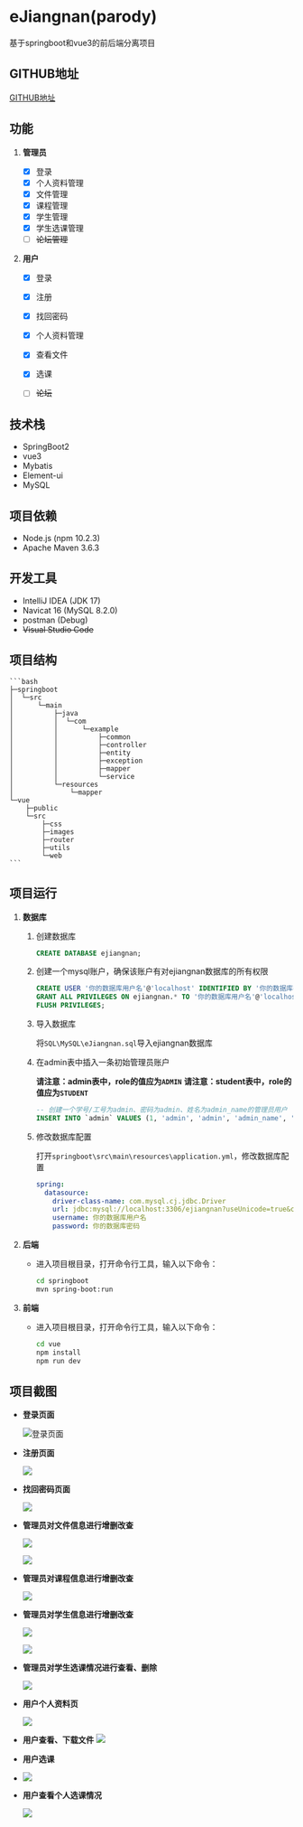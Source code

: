 # eJiangnan(parody)

基于springboot和vue3的前后端分离项目

## GITHUB地址

[GITHUB地址](https://github.com/tinsyding/ejiangnan-parody)

## 功能

1. **管理员**

    - [x] 登录
    - [x] 个人资料管理
    - [x] 文件管理
    - [x] 课程管理
    - [x] 学生管理
    - [x] 学生选课管理
    - [ ] ~~论坛管理~~

2. **用户**

    - [x] 登录
    - [x] 注册
    - [x] 找回密码
    - [x] 个人资料管理
    - [x] 查看文件
    - [x] 选课 
    - [ ] ~~论坛~~


## 技术栈

- SpringBoot2
- vue3
- Mybatis
- Element-ui
- MySQL

## 项目依赖

- Node.js (npm 10.2.3)
- Apache Maven 3.6.3

## 开发工具

- IntelliJ IDEA (JDK 17)
- Navicat 16 (MySQL 8.2.0)
- postman (Debug)
- ~~Visual Studio Code~~

## 项目结构

    ```bash
    ├─springboot
    │  └─src
    │      └─main
    │          ├─java
    │          │  └─com
    │          │      └─example
    │          │          ├─common
    │          │          ├─controller
    │          │          ├─entity
    │          │          ├─exception
    │          │          ├─mapper
    │          │          └─service
    │          └─resources
    │              └─mapper
    └─vue
        ├─public
        └─src
            ├─css
            ├─images
            ├─router
            ├─utils
            └─web
    ```

## 项目运行

1. **数据库**

    1. 创建数据库

        ```sql
        CREATE DATABASE ejiangnan;
        ```

    2. 创建一个mysql账户，确保该账户有对ejiangnan数据库的所有权限

        ```sql
        CREATE USER '你的数据库用户名'@'localhost' IDENTIFIED BY '你的数据库密码';
        GRANT ALL PRIVILEGES ON ejiangnan.* TO '你的数据库用户名'@'localhost';
        FLUSH PRIVILEGES;
        ```

    3. 导入数据库

        将`SQL\MySQL\eJiangnan.sql`导入ejiangnan数据库

    4. 在admin表中插入一条初始管理员账户

        **请注意：admin表中，role的值应为`ADMIN`**
        **请注意：student表中，role的值应为`STUDENT`**
    
        ```sql
        -- 创建一个学号/工号为admin、密码为admin、姓名为admin_name的管理员用户
        INSERT INTO `admin` VALUES (1, 'admin', 'admin', 'admin_name', 'ADMIN');
        ```
    
    5. 修改数据库配置

         打开`springboot\src\main\resources\application.yml`，修改数据库配置

         ```yaml
         spring:
           datasource:
             driver-class-name: com.mysql.cj.jdbc.Driver
             url: jdbc:mysql://localhost:3306/ejiangnan?useUnicode=true&characterEncoding=utf-8&serverTimezone=Asia/Shanghai
             username: 你的数据库用户名
             password: 你的数据库密码
         ```

2. **后端**

   - 进入项目根目录，打开命令行工具，输入以下命令：

        ```bash
        cd springboot
        mvn spring-boot:run
        ```

3. **前端**

   - 进入项目根目录，打开命令行工具，输入以下命令：

        ```bash
        cd vue
        npm install
        npm run dev
        ```

## 项目截图

- **登录页面**

  ![登录页面](TEMP/images/1.png)

- **注册页面**

  ![](TEMP/images/2.png)

- **找回密码页面**

  ![](TEMP/images/3.png)

- **管理员对文件信息进行增删改查**

  ![](TEMP/images/4.png)

  ![](TEMP/images/5.png)

- **管理员对课程信息进行增删改查**

  ![](TEMP/images/6.png)

- **管理员对学生信息进行增删改查**

  ![](TEMP/images/7.png)

  ![](TEMP/images/8.png)

- **管理员对学生选课情况进行查看、删除**

  ![](TEMP/images/14.png)

- **用户个人资料页**

  ![](TEMP/images/9.png)

- **用户查看、下载文件**
  ![](TEMP/images/10.png)

- **用户选课**

- ![](TEMP/images/11.png)

- **用户查看个人选课情况**

  ![](TEMP/images/12.png)